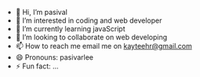 - 👋 Hi, I’m pasival
- 👀 I’m interested in coding and web developer
- 🌱 I’m currently learning javaScript
- 💞️ I’m looking to collaborate on web developing
- 📫 How to reach me email me on kayteehr@gmail.com
- 😄 Pronouns: pasivarlee
- ⚡ Fun fact: ...

<!---
kayteeh/kayteeh is a ✨ special ✨ repository because its `README.md` (this file) appears on your GitHub profile.
You can click the Preview link to take a look at your changes.
--->
